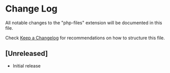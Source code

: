 # Change Log
All notable changes to the "php-files" extension will be documented in this file.

Check [Keep a Changelog](http://keepachangelog.com/) for recommendations on how to structure this file.

## [Unreleased]
- Initial release